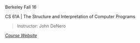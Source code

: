 Berkeley Fall 16

CS 61A | The Structure and Interpretation of Computer Programs

> Instructor: John DeNero 

[*Course Website*](http://cs61a.org)
